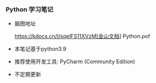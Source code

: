 ### Python 学习笔记

- 脑图地址
    
    https://kdocs.cn/l/sqelFS11XVzM[金山文档] Python.pof

- 本笔记基于python3.9
- 推荐使用开发工具: PyCharm (Community Edition)
- 不定期更新
